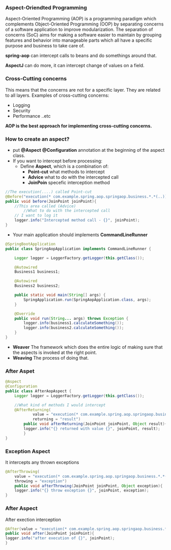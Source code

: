 ### Aspect-Oriendted Programming
Aspect-Oriented Programming (AOP) is a programming paradigm which complements Object-Oriented Programming (OOP)
by separating concerns of a software application to improve modularization. The separation of concerns (SoC)
aims for making a software easier to maintain by grouping features and behavior into manageable parts 
which all have a specific purpose and business to take care of.


**spring-aop** can intercept calls to beans and do somethings around that. 

**AspectJ** can do more, it can intercept change of values on a field.

### Cross-Cutting concerns
This means that the concerns are not for a specific layer. They are related to all layers. Examples of cross-cutting concerns:
* Logging
* Security 
* Performance
..etc

**AOP is the best approach for implementing cross-cutting concerns.**

### How to create an aspect?
* put **@Aspect** **@Configuration** annotation at the beginning of the aspect class.
* If you want to intercept before processing:
	+ Define **Aspect**, which is a combination of:
		- **Point-cut** what methods to intercept
		- **Advice** what to do with the intercepted call
		- **JoinPoin** specefic interception method
```java
//The execution(....) called Point-cut
@Before("execution(* com.example.spring.aop.springaop.business.*.*(..))")
public void before(JoinPoint joinPoint){
	//This area called (Advice)
        //What to do with the intercepted call
	// I want to log it
	logger.info("Intercepted method call - {}", joinPoint);
}
```
* Your main application should implements **CommandLineRunner**
```java
@SpringBootApplication
public class SpringAopApplication implements CommandLineRunner {

    Logger logger = LoggerFactory.getLogger(this.getClass());

    @Autowired
    Business1 business1;

    @Autowired
    Business2 business2;

	public static void main(String[] args) {
		SpringApplication.run(SpringAopApplication.class, args);
	}

    @Override
    public void run(String... args) throws Exception {
        logger.info(business1.calculateSomething());
        logger.info(business2.calculateSomething());
    }
}
```
* **Weaver** The framework which does the entire logic of making sure that the aspects is invoked at the right point.
* **Weaving** The process of doing that.

### After Aspet
```java
@Aspect
@Configuration
public class AfterAopAspect {
    Logger logger = LoggerFactory.getLogger(this.getClass());

    //What kind of methods I would intercept
    @AfterReturning(
            value = "execution(* com.example.spring.aop.springaop.business.*.*(..))",
            returning = "result")
	    public void afterReturning(JoinPoint joinPoint, Object result){
		logger.info("{} returned with value {}", joinPoint, result);
	    }
}
```

### Exception Aspect
It intercepts any thrown exceptions
```java
@AfterThrowing(
    value = "execution(* com.example.spring.aop.springaop.business.*.*(..))",
    throwing = "exception")
	public void afterThrowing(JoinPoint joinPoint, Object exception){
	logger.info("{} throw exception {}", joinPoint, exception);
}
```

### After Aspect
After exection interception
```java
@After(value = "execution(* com.example.spring.aop.springaop.business.*.*(..))")
public void after(JoinPoint joinPoint){
logger.info("after execution of {}", joinPoint);
}
```
